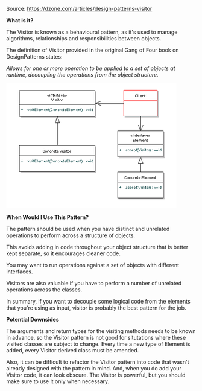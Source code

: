 Source: https://dzone.com/articles/design-patterns-visitor

**What is it?**

The Visitor is known as a behavioural pattern, as it's used to manage algorithms, relationships and responsibilities between objects. 

The definition of Visitor provided in the original Gang of Four book on DesignPatterns states: 

_Allows for one or more operation to be applied to a set of objects at runtime, decoupling the operations from the object structure._ 

![alt text](https://github.com/pattern-playground/gangoffour/blob/master/images/visitor_pattern.png?raw=true)

**When Would I Use This Pattern?**

The pattern should be used when you have distinct and unrelated operations to perform across a structure of objects. 

This avoids adding in code throughout your object structure that is better kept separate, so it encourages cleaner code. 

You may want to run operations against a set of objects with different interfaces.  

Visitors are also valuable if you have to perform a number of unrelated operations across the classes.

In summary, if you want to decouple some logical code from the elements that you're using as input, visitor is probably the best pattern for the job.

**Potential Downsides**

The arguments and return types for the visiting methods needs to be known in advance, so the Visitor pattern is not good for situtations where these visited classes are subject to change. 
Every time a new type of Element is added, every Visitor derived class must be amended. 

Also, it can be difficult to refactor the Visitor pattern into code that wasn't already designed with the pattern in mind. 
And, when you do add your Visitor code, it can look obscure. The Visitor is powerful, but you should make sure to use it only when necessary.   